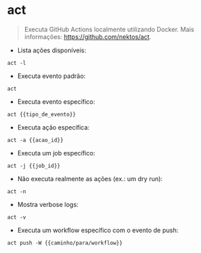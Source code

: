 # act

> Executa GitHub Actions localmente utilizando Docker.
> Mais informações: <https://github.com/nektos/act>.

- Lista ações disponíveis:

`act -l`

- Executa evento padrão:

`act`

- Executa evento específico:

`act {{tipo_de_evento}}`

- Executa ação específica:

`act -a {{acao_id}}`

- Executa um job específico:

`act -j {{job_id}}`

- Não executa realmente as ações (ex.: um dry run):

`act -n`

- Mostra verbose logs:

`act -v`

- Executa um workflow específico com o evento de push:

`act push -W {{caminho/para/workflow}}`
